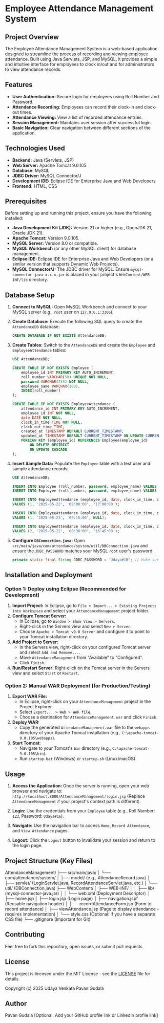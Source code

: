# Employee Attendance Management System

## Project Overview

The Employee Attendance Management System is a web-based application designed to streamline the process of recording and viewing employee attendance. Built using Java Servlets, JSP, and MySQL, it provides a simple and intuitive interface for employees to clock in/out and for administrators to view attendance records.

## Features

* **User Authentication:** Secure login for employees using Roll Number and Password.
* **Attendance Recording:** Employees can record their clock-in and clock-out times.
* **Attendance Viewing:** View a list of recorded attendance entries.
* **Session Management:** Maintains user session after successful login.
* **Basic Navigation:** Clear navigation between different sections of the application.

## Technologies Used

* **Backend:** Java (Servlets, JSP)
* **Web Server:** Apache Tomcat 9.0.105
* **Database:** MySQL
* **JDBC Driver:** MySQL Connector/J
* **Development IDE:** Eclipse IDE for Enterprise Java and Web Developers
* **Frontend:** HTML, CSS

## Prerequisites

Before setting up and running this project, ensure you have the following installed:

* **Java Development Kit (JDK):** Version 21 or higher (e.g., OpenJDK 21, Oracle JDK 21).
* **Apache Tomcat:** Version 9.0.105.
* **MySQL Server:** Version 8.0 or compatible.
* **MySQL Workbench** (or any other MySQL client) for database management.
* **Eclipse IDE:** Eclipse IDE for Enterprise Java and Web Developers (or a similar version that supports Dynamic Web Projects).
* **MySQL Connector/J:** The JDBC driver for MySQL. Ensure `mysql-connector-java-x.x.x.jar` is placed in your project's `WebContent/WEB-INF/lib` directory.

## Database Setup

1.  **Connect to MySQL:** Open MySQL Workbench and connect to your MySQL server (e.g., `root` user on `127.0.0.1:3306`).

2.  **Create Database:** Execute the following SQL query to create the `AttendanceDB` database:
    ```sql
    CREATE DATABASE IF NOT EXISTS AttendanceDB;
    ```

3.  **Create Tables:** Switch to the `AttendanceDB` and create the `Employee` and `EmployeeAttendance` tables:
    ```sql
    USE AttendanceDB;

    CREATE TABLE IF NOT EXISTS Employee (
        employee_id INT PRIMARY KEY AUTO_INCREMENT,
        roll_number VARCHAR(50) UNIQUE NOT NULL,
        password VARCHAR(255) NOT NULL,
        employee_name VARCHAR(100),
        INDEX(roll_number)
    );

    CREATE TABLE IF NOT EXISTS EmployeeAttendance (
        attendance_id INT PRIMARY KEY AUTO_INCREMENT,
        employee_id INT NOT NULL,
        date DATE NOT NULL,
        clock_in_time TIME NOT NULL,
        clock_out_time TIME,
        created_at TIMESTAMP DEFAULT CURRENT_TIMESTAMP,
        updated_at TIMESTAMP DEFAULT CURRENT_TIMESTAMP ON UPDATE CURRENT_TIMESTAMP,
        FOREIGN KEY (employee_id) REFERENCES Employee(employee_id)
            ON DELETE RESTRICT
            ON UPDATE CASCADE
    );
    ```

4.  **Insert Sample Data:** Populate the `Employee` table with a test user and sample attendance records:
    ```sql
    USE AttendanceDB;

    INSERT INTO Employee (roll_number, password, employee_name) VALUES ('123', 'Udaya#16', 'Pavan Udaya');
    INSERT INTO Employee (roll_number, password, employee_name) VALUES ('admin', 'adminpass', 'Administrator Account');

    INSERT INTO EmployeeAttendance (employee_id, date, clock_in_time, clock_out_time)
    VALUES (1, '2025-05-22', '09:00:00', '17:00:00');

    INSERT INTO EmployeeAttendance (employee_id, date, clock_in_time, clock_out_time)
    VALUES (1, '2025-05-23', '09:15:00', NULL);

    INSERT INTO EmployeeAttendance (employee_id, date, clock_in_time, clock_out_time)
    VALUES (2, '2025-05-22', '08:30:00', '16:45:00');
    ```

5.  **Configure `DBConnection.java`:**
    Open `src/main/java/com/attendance/system/util/DBConnection.java` and ensure the `JDBC_PASSWORD` matches your MySQL `root` user's password.
    ```java
    private static final String JDBC_PASSWORD = "Udaya#16"; // Make sure this matches your actual password
    ```

## Installation and Deployment

### Option 1: Deploy using Eclipse (Recommended for Development)

1.  **Import Project:** In Eclipse, go to `File > Import... > Existing Projects into Workspace` and select your `AttendanceManagement` project folder.
2.  **Configure Tomcat Server:**
    * In Eclipse, go to `Window > Show View > Servers`.
    * Right-click in the Servers view and select `New > Server`.
    * Choose `Apache > Tomcat v9.0 Server` and configure it to point to your Tomcat installation directory.
3.  **Add Project to Server:**
    * In the Servers view, right-click on your configured Tomcat server and select `Add and Remove...`.
    * Move `AttendanceManagement` from "Available" to "Configured".
    * Click `Finish`.
4.  **Run/Restart Server:** Right-click on the Tomcat server in the Servers view and select `Start` or `Restart`.

### Option 2: Manual WAR Deployment (for Production/Testing)

1.  **Export WAR File:**
    * In Eclipse, right-click on your `AttendanceManagement` project in the Project Explorer.
    * Select `Export... > Web > WAR file`.
    * Choose a destination for `AttendanceManagement.war` and click `Finish`.
2.  **Deploy WAR:**
    * Copy the generated `AttendanceManagement.war` file to the `webapps` directory of your Apache Tomcat installation (e.g., `C:\apache-tomcat-9.0.105\webapps`).
3.  **Start Tomcat:**
    * Navigate to your Tomcat's `bin` directory (e.g., `C:\apache-tomcat-9.0.105\bin`).
    * Run `startup.bat` (Windows) or `startup.sh` (Linux/macOS).

## Usage

1.  **Access the Application:** Once the server is running, open your web browser and navigate to:
    `http://localhost:8080/AttendanceManagement/login.jsp`
    (Replace `AttendanceManagement` if your project's context path is different).

2.  **Login:** Use the credentials from your `Employee` table (e.g., Roll Number: `123`, Password: `Udaya#16`).

3.  **Navigate:** Use the navigation bar to access `Home`, `Record Attendance`, and `View Attendance` pages.

4.  **Logout:** Click the `Logout` button to invalidate your session and return to the login page.

## Project Structure (Key Files)
AttendanceManagement/
├── src/main/java/
│   └── com/attendance/system/
│       ├── model/             (e.g., AttendanceRecord.java)
│       ├── servlet/           (LoginServlet.java, RecordAttendanceServlet.java, etc.)
│       └── util/              (DBConnection.java)
├── WebContent/
│   ├── WEB-INF/
│   │   ├── lib/               (mysql-connector-java.jar)
│   │   └── web.xml            (Deployment Descriptor)
│   ├── home.jsp
│   ├── login.jsp              (Login page)
│   ├── navigation.jspf       (Reusable navigation header)
│   ├── recordAttendanceForm.jsp (Form to record attendance)
│   ├── viewAttendance.jsp     (Page to display attendance - requires implementation)
│   └── style.css              (Optional: if you have a separate CSS file)
└── .gitignore                 (Important for Git)

## Contributing

Feel free to fork this repository, open issues, or submit pull requests.

## License

This project is licensed under the MIT License - see the [LICENSE](LICENSE) file for details.

Copyright (c) 2025 Udaya Venkata Pavan Gudala

## Author

Pavan Gudala
[Optional: Add your GitHub profile link or LinkedIn profile link]
